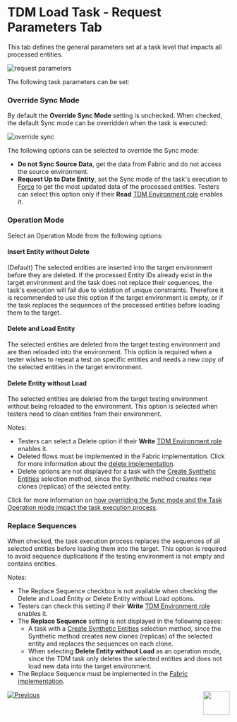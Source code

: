 # TDM Load Task - Request Parameters Tab

This tab defines the general parameters set at a task level that impacts all processed entities.  

![request parameters](images/load_request_parameters_tab_regular.png)



The following task parameters can be set: 

### Override Sync Mode

By default the **Override Sync Mode** setting is unchecked. When checked, the default Sync mode can be overridden when the task is executed:

![override sync](images/load_task_override_sync_mode.png)

The following options can be selected to override the Sync mode:

- **Do not Sync Source Data**, get the data from Fabric and do not access the source environment.
- **Request Up to Date Entity**, set the Sync mode of the task's execution to [Force](/articles/14_sync_LU_instance/02_sync_modes.md) to get the most updated data of the processed entities. Testers can select this option only if their **Read** [TDM Environment role](10_environment_roles_tab.md#role-permissions) enables it.

### Operation Mode

Select an Operation Mode from the following options:

#### Insert Entity without Delete

(Default) The selected entities are inserted into the target environment before they are deleted. 
If the processed Entity IDs already exist in the target environment and the task does not replace their sequences, the task's execution will fail due to violation of unique constraints. Therefore it is recommended to use this option if the target environment is empty, or if the task replaces the sequences of the processed entities before loading them to the target.

#### Delete and Load Entity

The selected entities are deleted from the target testing environment and are then reloaded into the environment. This option is required when a tester wishes to repeat a test on specific entities and needs a new copy of the selected entities in the target environment.

#### Delete Entity without Load

The selected entities are deleted from the target testing environment without being reloaded to the environment. This option is selected when testers need to clean entities from their environment.

Notes:

- Testers can select a Delete option if their **Write** [TDM Environment role](10_environment_roles_tab.md#role-permissions) enables it.
- Deleted flows must be implemented in the Fabric implementation. Click for more information about the [delete implementation](/articles/TDM/tdm_implementation/08_tdm_implement_delete_of_entities.md).
- Delete options are not displayed for a task with the [Create Synthetic Entities](18_load_task_requested_entities_regular_mode.md#create-synthetic-entities) selection method, since the Synthetic method creates new clones (replicas) of the selected entity. 



Click for more information on [how overriding the Sync mode and the Task Operation mode impact the task execution process](/articles/TDM/tdm_architecture/04_task_execution_overridden_parameters.md#overriding-the-sync-mode-on-the-task-execution).

### Replace Sequences

When checked, the task execution process replaces the sequences of all selected entities before loading them into the target. This option is required to avoid sequence duplications if the testing environment is not empty and contains entities.

Notes:

- The Replace Sequence checkbox is not available when checking the Delete and Load Entity or Delete Entity without Load options.
- Testers can check this setting if their **Write** [TDM Environment role](10_environment_roles_tab.md#role-permissions) enables it.
- The **Replace Sequence** setting is not displayed in the following cases:
  - A task with a [Create Synthetic Entities](18_load_task_requested_entities_regular_mode.md#create-synthetic-entities) selection method, since the Synthetic method creates new clones (replicas) of the selected entity and replaces the sequences on each clone.
  - When selecting **Delete Entity without Load** as an operation mode, since the TDM task only deletes the selected entities and does not load new data into the target environment.
- The Replace Sequence must be implemented in the [Fabric implementation](/articles/TDM/tdm_implementation/11_tdm_implementation_using_generic_flows.md#step-4---create-the-tdmorchestrator.flow-from-the-template). 





 [![Previous](/articles/images/Previous.png)](18_load_task_requested_entities_regular_mode.md)[<img align="right" width="60" height="54" src="/articles/images/Next.png">](20_load_task_dataflux_mode.md)

